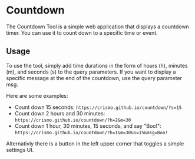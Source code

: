 # Countdown
The Countdown Tool is a simple web application that displays a countdown timer. You can use it to count down to a specific time or event.


## Usage
To use the tool, simply add time durations in the form of hours (h), minutes (m), and seconds (s) to the query parameters. If you want to display a specific message at the end of the countdown, use the query parameter msg.

Here are some examples:

- Count down 15 seconds: `https://crismo.github.io/countdown/?s=15`
- Count down 2 hours and 30 minutes: `https://crismo.github.io/countdown/?h=2&m=30`
- Count down 1 hour, 30 minutes, 15 seconds, and say "Boo!": `https://crismo.github.io/countdown/?h=1&m=30&s=15&msg=Boo!`

Alternativly there is a button in the left upper corner that toggles a simple settings UI. 